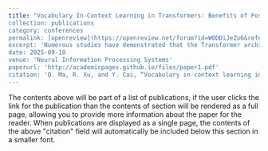 ```yaml
---
title: "Vocabulary In-Context Learning in Transformers: Benefits of Positional Encoding
collection: publications
category: conferences
permalink: [openreview](https://openreview.net/forum?id=W0DDiJeZo6&referrer=%5BAuthor%20Console%5D(%2Fgroup%3Fid%3DNeurIPS.cc%2F2025%2FConference%2FAuthors%23your-submissions))
excerpt: 'Numerous studies have demonstrated that the Transformer architecture possesses the capability for in-context learning (ICL). In scenarios involving function approximation, context can serve as a control parameter for the model, endowing it with the universal approximation property (UAP). In practice, context is represented by tokens from a finite set, referred to as a vocabulary, which is the case considered in this paper, i.e., vocabulary in-context learning (VICL). We demonstrate that VICL in single-layer Transformers, without positional encoding, does not possess the UAP; however, it is possible to achieve the UAP when positional encoding is included. Several sufficient conditions for the positional encoding are provided. Our findings reveal the benefits of positional encoding from an approximation theory perspective in the context of in-context learning'
date: 2025-09-18
venue: 'Neural Information Processing Systems'
paperurl: 'http://academicpages.github.io/files/paper1.pdf'
citation: 'Q. Ma, R. Xu, and Y. Cai, “Vocabulary in-context learning in transformers: Benefits of positional encoding,” in Conference on Neural Information Processing Systems, 2025.'
---
```


The contents above will be part of a list of publications, if the user clicks the link for the publication than the contents of section will be rendered as a full page, allowing you to provide more information about the paper for the reader. When publications are displayed as a single page, the contents of the above "citation" field will automatically be included below this section in a smaller font.
